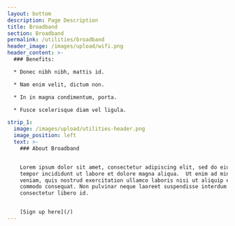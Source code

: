 ```yaml
---
layout: bottom
description: Page Description
title: Broadband
section: Broadband
permalink: /utilities/broadband
header_image: /images/upload/wifi.png
header_content: >-
  ### Benefits: 

  * Donec nibh nibh, mattis id.

  * Nam enim velit, dictum non.

  * In in magna condimentum, porta.

  * Fusce scelerisque diam vel ligula.

strip_1:
  image: /images/upload/utilities-header.png
  image_position: left
  text: >-
    ### About Broadband


    Lorem ipsum dolor sit amet, consectetur adipiscing elit, sed do eiusmod
    tempor incididunt ut labore et dolore magna aliqua.  Ut enim ad minim
    veniam, quis nostrud exercitation ullamco laboris nisi ut aliquip ex ea
    commodo consequat. Non pulvinar neque laoreet suspendisse interdum
    consectetur libero id. 


    [Sign up here](/)
---
```

